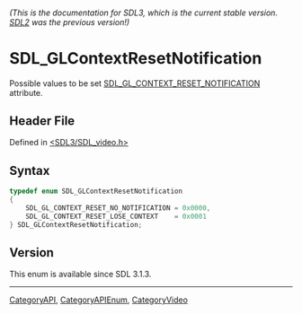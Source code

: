 ###### (This is the documentation for SDL3, which is the current stable version. [SDL2](https://wiki.libsdl.org/SDL2/) was the previous version!)
# SDL_GLContextResetNotification

Possible values to be set [SDL_GL_CONTEXT_RESET_NOTIFICATION](SDL_GL_CONTEXT_RESET_NOTIFICATION) attribute.

## Header File

Defined in [<SDL3/SDL_video.h>](https://github.com/libsdl-org/SDL/blob/main/include/SDL3/SDL_video.h)

## Syntax

```c
typedef enum SDL_GLContextResetNotification
{
    SDL_GL_CONTEXT_RESET_NO_NOTIFICATION = 0x0000,
    SDL_GL_CONTEXT_RESET_LOSE_CONTEXT    = 0x0001
} SDL_GLContextResetNotification;
```

## Version

This enum is available since SDL 3.1.3.

----
[CategoryAPI](CategoryAPI), [CategoryAPIEnum](CategoryAPIEnum), [CategoryVideo](CategoryVideo)

